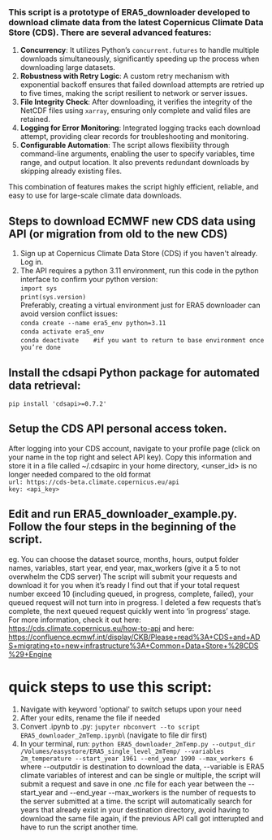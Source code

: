### This script is a prototype of ERA5_downloader developed to download climate data from the latest Copernicus Climate Data Store (CDS). There are several advanced features:

1. **Concurrency**: It utilizes Python’s `concurrent.futures` to handle multiple downloads simultaneously, significantly speeding up the process when downloading large datasets.
2. **Robustness with Retry Logic**: A custom retry mechanism with exponential backoff ensures that failed download attempts are retried up to five times, making the script resilient to network or server issues.
3. **File Integrity Check**: After downloading, it verifies the integrity of the NetCDF files using `xarray`, ensuring only complete and valid files are retained.
4. **Logging for Error Monitoring**: Integrated logging tracks each download attempt, providing clear records for troubleshooting and monitoring.
5. **Configurable Automation**: The script allows flexibility through command-line arguments, enabling the user to specify variables, time range, and output location. It also prevents redundant downloads by skipping already existing files.

This combination of features makes the script highly efficient, reliable, and easy to use for large-scale climate data downloads.

## Steps to download ECMWF new CDS data using API (or migration from old to the new CDS)
1. Sign up at Copernicus Climate Data Store (CDS) if you haven't already. Log in.
2. The API requires a python 3.11 environment, run this code in the python interface to confirm your python version:\
`import sys`\
`print(sys.version)`\
Preferably, creating a virtual environment just for ERA5 downloader can avoid version conflict issues:\
`conda create --name era5_env python=3.11`\
`conda activate era5_env`\
`conda deactivate	 #if you want to return to base environment once you’re done`
## Install the cdsapi Python package for automated data retrieval:
`pip install 'cdsapi>=0.7.2'`
## Setup the CDS API personal access token.
After logging into your CDS account, navigate to your profile page (click on your name in the top right and select API key).
Copy this information and store it in a file called ~/.cdsapirc in your home directory, <unser_id> is no longer needed compared to the old format\
`url: https://cds-beta.climate.copernicus.eu/api`\
`key: <api_key> `
## Edit and run ERA5_downloader_example.py. Follow the four steps in the beginning of the script.
eg. You can choose the dataset source, months, hours, output folder names, variables, start year, end year, max_workers (give it a 5 to not overwhelm the CDS server)
The script will submit your requests and download it for you when it’s ready
I find out that if your total request number exceed 10 (including queued, in progress, complete, failed), your queued request will not turn into in progress. I deleted a few requests that’s complete, the next queued request quickly went into ‘in progress’ stage.  
For more information, check it out here: https://cds.climate.copernicus.eu/how-to-api and here: https://confluence.ecmwf.int/display/CKB/Please+read%3A+CDS+and+ADS+migrating+to+new+infrastructure%3A+Common+Data+Store+%28CDS%29+Engine 

# quick steps to use this script:
1. Navigate with keyword 'optional' to switch setups upon your need
2. After your edits, rename the file if needed
3. Convert .ipynb to .py: `jupyter nbconvert --to script ERA5_downloader_2mTemp.ipynb`\ (navigate to file dir first)
4. In your terminal, run: 
   `python ERA5_downloader_2mTemp.py --output_dir /Volumes/easystore/ERA5_single_level_2mTemp/ --variables 2m_temperature --start_year 1961 --end_year 1990 --max_workers 6`
   where --outputdir is destination to download the data, --variable is ERA5 climate variables of interest and can be single or multiple, 
   the script will submit a request and save in one .nc file for each year between the --start_year and --end_year 
   --max_workers is the number of requests to the server submitted at a time.
   the script will automatically search for years that already exist in your destination directory, 
   avoid having to download the same file again, if the previous API call got intterupted and have to run the script another time.
